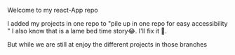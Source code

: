 Welcome to my react-App repo

I added my projects in one repo to "pile up in one repo for easy accessibility " I also know that is a lame bed time story😂. I'll fix it 🙂.


But while we are still at enjoy the different projects in those branches 

